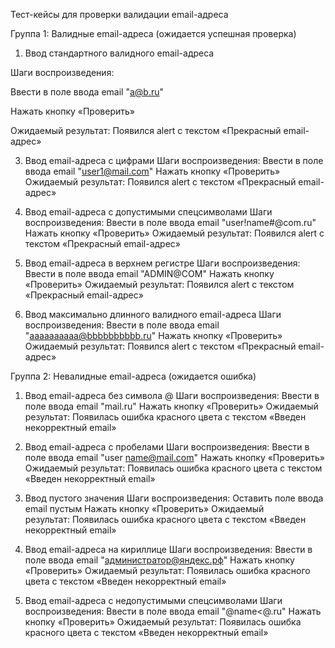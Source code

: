 Тест-кейсы для проверки валидации email-адреса

Группа 1: Валидные email-адреса (ожидается успешная проверка)
1. Ввод стандартного валидного email-адреса

Шаги воспроизведения:

Ввести в поле ввода email "a@b.ru"

Нажать кнопку «Проверить»

Ожидаемый результат: Появился alert с текстом «Прекрасный email-адрес»

3. Ввод email-адреса с цифрами
Шаги воспроизведения:
Ввести в поле ввода email "user1@mail.com"
Нажать кнопку «Проверить»
Ожидаемый результат: Появился alert с текстом «Прекрасный email-адрес»

4. Ввод email-адреса с допустимыми спецсимволами
Шаги воспроизведения:
Ввести в поле ввода email "user!name#@com.ru"
Нажать кнопку «Проверить»
Ожидаемый результат: Появился alert с текстом «Прекрасный email-адрес»

5. Ввод email-адреса в верхнем регистре
Шаги воспроизведения:
Ввести в поле ввода email "ADMIN@COM"
Нажать кнопку «Проверить»
Ожидаемый результат: Появился alert с текстом «Прекрасный email-адрес»

6. Ввод максимально длинного валидного email-адреса
Шаги воспроизведения:
Ввести в поле ввода email "aaaaaaaaaa@bbbbbbbbbb.ru"
Нажать кнопку «Проверить»
Ожидаемый результат: Появился alert с текстом «Прекрасный email-адрес»

Группа 2: Невалидные email-адреса (ожидается ошибка)

1. Ввод email-адреса без символа @
Шаги воспроизведения:
Ввести в поле ввода email "mail.ru"
Нажать кнопку «Проверить»
Ожидаемый результат: Появилась ошибка красного цвета с текстом «Введен некорректный email»

2. Ввод email-адреса с пробелами
Шаги воспроизведения:
Ввести в поле ввода email "user name@mail.com"
Нажать кнопку «Проверить»
Ожидаемый результат: Появилась ошибка красного цвета с текстом «Введен некорректный email»

3. Ввод пустого значения
Шаги воспроизведения:
Оставить поле ввода email пустым
Нажать кнопку «Проверить»
Ожидаемый результат: Появилась ошибка красного цвета с текстом «Введен некорректный email»

4. Ввод email-адреса на кириллице
Шаги воспроизведения:
Ввести в поле ввода email "администратор@яндекс.рф"
Нажать кнопку «Проверить»
Ожидаемый результат: Появилась ошибка красного цвета с текстом «Введен некорректный email»

5. Ввод email-адреса с недопустимыми спецсимволами
Шаги воспроизведения:
Ввести в поле ввода email "@name<@.ru"
Нажать кнопку «Проверить»
Ожидаемый результат: Появилась ошибка красного цвета с текстом «Введен некорректный email»






